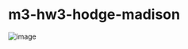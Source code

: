 # m3-hw3-hodge-madison
![image](https://user-images.githubusercontent.com/111945489/189451852-4dc9349c-c661-49dc-acbc-419285804e80.png)
